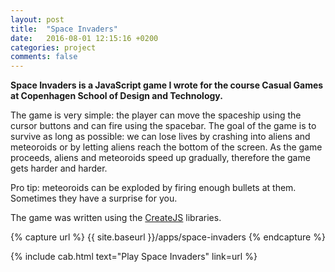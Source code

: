 ```yaml
---
layout: post
title:  "Space Invaders"
date:   2016-08-01 12:15:16 +0200
categories: project
comments: false
---
```


**Space Invaders is a JavaScript game I wrote for the course Casual Games at Copenhagen School of Design and Technology.**

The game is very simple: the player can move the spaceship using the cursor buttons and can fire using the spacebar. The goal of the game is to survive as long as possible: we can lose lives by crashing into aliens and meteoroids or by letting aliens reach the bottom of the screen. As the game proceeds, aliens and meteoroids speed up gradually, therefore the game gets harder and harder.

Pro tip: meteoroids can be exploded by firing enough bullets at them. Sometimes they have a surprise for you.

The game was written using the [CreateJS](https://createjs.com/) libraries.

{% capture url %}
{{ site.baseurl }}/apps/space-invaders
{% endcapture %}

{% include cab.html text="Play Space Invaders" link=url %}